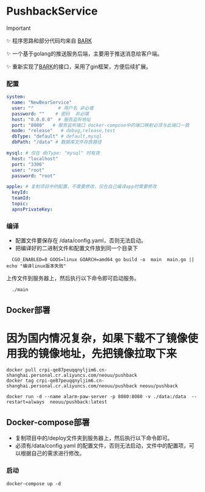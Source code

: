 # PushbackService



> [!IMPORTANT]
> ✨  程序思路和部分代码均来自 [BARK](https://github.com/Finb/bark-server)
>
> ✨  一个基于golang的推送服务后端，主要用于推送消息给客户端。
>
> ✨  重新实现了[BARK](https://github.com/Finb/bark-server)的接口，采用了gin框架，方便后续扩展。



### 配置

```yaml
system:
  name: "NewBearService"
  user: ""         # 用户名 非必填
  password: ""    # 密码  非必填
  host: "0.0.0.0"  # 服务监听地址
  port: "8080"   # 服务监听端口 docker-compose中的端口映射必须与此端口一致
  mode: "release"   # debug,release,test
  dbType: "default" # default,mysql
  dbPath: "/data" # 数据库文件存放路径

mysql: # 仅在 dbType: "mysql" 时有效
  host: "localhost"
  port: "3306"
  user: "root"
  password: "root"

apple: # 复制项目中的配置，不需要修改，仅在自己编译app时需要修改
  keyId:
  teamId:
  topic:
  apnsPrivateKey:

```


  ### 编译
 * 配置文件要保存在 /data/config.yaml，否则无法启动。
 * 把编译好的二进制文件和配置文件放到同一个目录下

```shell
  CGO_ENABLED=0 GOOS=linux GOARCH=amd64 go build -o  main  main.go || echo "编译linux版本失败"
```
上传文件到服务器上，然后执行以下命令即可启动服务。
```shell
  ./main
```

## Docker部署
# 因为国内情况复杂，如果下载不了镜像使用我的镜像地址，先把镜像拉取下来

```shell
docker pull crpi-qe87peuqqnyljim6.cn-shanghai.personal.cr.aliyuncs.com/neouu/pushback
docker tag crpi-qe87peuqqnyljim6.cn-shanghai.personal.cr.aliyuncs.com/neouu/pushback neouu/pushback
```


```shell
docker run -d --name alarm-paw-server -p 8080:8080 -v ./data:/data  --restart=always  neouu/pushback:latest
```

## Docker-compose部署
* 复制项目中的/deploy文件夹到服务器上，然后执行以下命令即可。
* 必须有/data/config.yaml 的配置文件，否则无法启动，文件中的配置项，可以根据自己的需求进行修改。

### 启动
```shell
docker-compose up -d
```


